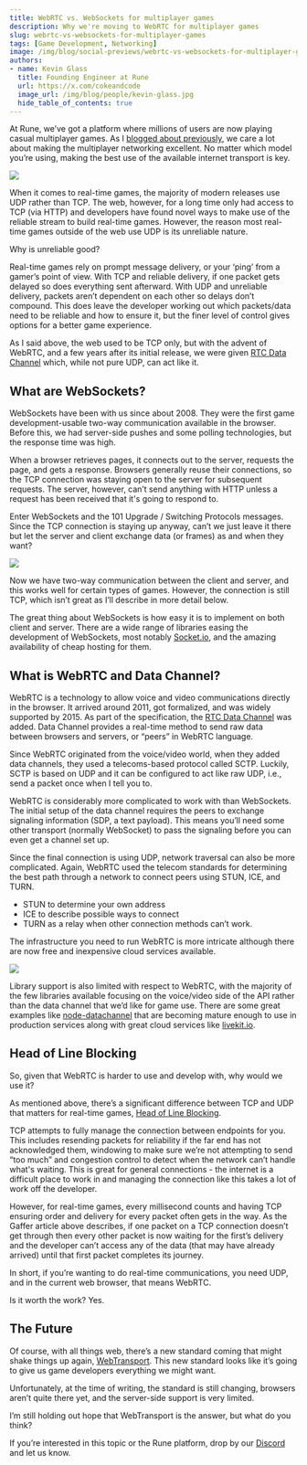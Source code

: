 ```yaml
---
title: WebRTC vs. WebSockets for multiplayer games  
description: Why we're moving to WebRTC for multiplayer games
slug: webrtc-vs-websockets-for-multiplayer-games 
tags: [Game Development, Networking]
image: /img/blog/social-previews/webrtc-vs-websockets-for-multiplayer-games.png
authors:
- name: Kevin Glass 
  title: Founding Engineer at Rune  
  url: https://x.com/cokeandcode
  image_url: /img/blog/people/kevin-glass.jpg
  hide_table_of_contents: true
---
```


<head>
  <title>WebRTC vs. WebSockets for multiplayer games</title>
  <meta property="og:title" content="WebRTC vs. WebSockets for multiplayer games"/>
</head>

At Rune, we’ve got a platform where millions of users are now playing casual multiplayer games. As I [blogged about previously](https://developers.rune.ai/blog/modern-game-networking-models), we care a lot about making the multiplayer networking excellent. No matter which model you’re using, making the best use of the available internet transport is key.

![](/img/blog/social-previews/webrtc-vs-websockets-for-multiplayer-games.png)

When it comes to real-time games, the majority of modern releases use UDP rather than TCP. The web, however, for a long time only had access to TCP (via HTTP) and developers have found novel ways to make use of the reliable stream to build real-time games. However, the reason most real-time games outside of the web use UDP is its unreliable nature.

Why is unreliable good? 

Real-time games rely on prompt message delivery, or your ‘ping’ from a gamer’s point of view. With TCP and reliable delivery, if one packet gets delayed so does everything sent afterward. With UDP and unreliable delivery, packets aren’t dependent on each other so delays don’t compound. This does leave the developer working out which packets/data need to be reliable and how to ensure it, but the finer level of control gives options for a better game experience.

As I said above, the web used to be TCP only, but with the advent of WebRTC, and a few years after its initial release, we were given [RTC Data Channel](https://developer.mozilla.org/en-US/docs/Web/API/RTCDataChannel) which, while not pure UDP, can act like it. 

## What are WebSockets?

WebSockets have been with us since about 2008. They were the first game development-usable two-way communication available in the browser. Before this, we had server-side pushes and some polling technologies, but the response time was high. 

When a browser retrieves pages, it connects out to the server, requests the page, and gets a response. Browsers generally reuse their connections, so the TCP connection was staying open to the server for subsequent requests. The server, however, can’t send anything with HTTP unless a request has been received that it's going to respond to.

Enter WebSockets and the 101 Upgrade / Switching Protocols messages. Since the TCP connection is staying up anyway, can’t we just leave it there but let the server and client exchange data (or frames) as and when they want?

![](/img/blog/callouts/websocket.png)

Now we have two-way communication between the client and server, and this works well for certain types of games. However, the connection is still TCP, which isn’t great as I’ll describe in more detail below.

The great thing about WebSockets is how easy it is to implement on both client and server. There are a wide range of libraries easing the development of WebSockets, most notably [Socket.io](https://socket.io/), and the amazing availability of cheap hosting for them.

## What is WebRTC and Data Channel?

WebRTC is a technology to allow voice and video communications directly in the browser. It arrived around 2011, got formalized, and was widely supported by 2015. As part of the specification, the [RTC Data Channel](https://developer.mozilla.org/en-US/docs/Web/API/RTCDataChannel) was added. Data Channel provides a real-time method to send raw data between browsers and servers, or “peers” in WebRTC language. 

Since WebRTC originated from the voice/video world, when they added data channels, they used a telecoms-based protocol called SCTP. Luckily, SCTP is based on UDP and it can be configured to act like raw UDP, i.e., send a packet once when I tell you to.

WebRTC is considerably more complicated to work with than WebSockets. The initial setup of the data channel requires the peers to exchange signaling information (SDP, a text payload). This means you’ll need some other transport (normally WebSocket) to pass the signaling before you can even get a channel set up.

Since the final connection is using UDP, network traversal can also be more complicated. Again, WebRTC used the telecom standards for determining the best path through a network to connect peers using STUN, ICE, and TURN. 

* STUN to determine your own address
* ICE to describe possible ways to connect
* TURN as a relay when other connection methods can’t work. 

The infrastructure you need to run WebRTC is more intricate although there are now free and inexpensive cloud services available.

![](/img/blog/callouts/datachannel.png)

Library support is also limited with respect to WebRTC, with the majority of the few libraries available focusing on the voice/video side of the API rather than the data channel that we’d like for game use. There are some great examples like [node-datachannel](https://github.com/murat-dogan/node-datachannel) that are becoming mature enough to use in production services along with great cloud services like [livekit.io](https://livekit.io/).

## Head of Line Blocking

So, given that WebRTC is harder to use and develop with, why would we use it? 

As mentioned above, there’s a significant difference between TCP and UDP that matters for real-time games, [Head of Line Blocking](https://gafferongames.com/post/client_server_connection/).

TCP attempts to fully manage the connection between endpoints for you. This includes resending packets for reliability if the far end has not acknowledged them, windowing to make sure we’re not attempting to send “too much” and congestion control to detect when the network can’t handle what's waiting. This is great for general connections - the internet is a difficult place to work in and managing the connection like this takes a lot of work off the developer.

However, for real-time games, every millisecond counts and having TCP ensuring order and delivery for every packet often gets in the way. As the Gaffer article above describes, if one packet on a TCP connection doesn’t get through then every other packet is now waiting for the first’s delivery and the developer can’t access any of the data (that may have already arrived) until that first packet completes its journey.

In short, if you’re wanting to do real-time communications, you need UDP, and in the current web browser, that means WebRTC. 

Is it worth the work? Yes.

## The Future

Of course, with all things web, there’s a new standard coming that might shake things up again, [WebTransport](https://developer.mozilla.org/en-US/docs/Web/API/WebTransport). This new standard looks like it’s going to give us game developers everything we might want. 

Unfortunately, at the time of writing, the standard is still changing, browsers aren’t quite there yet, and the server-side support is very limited. 

I’m still holding out hope that WebTransport is the answer, but what do you think? 

If you’re interested in this topic or the Rune platform, drop by our [Discord](https://discord.gg/rune-devs) and let us know.